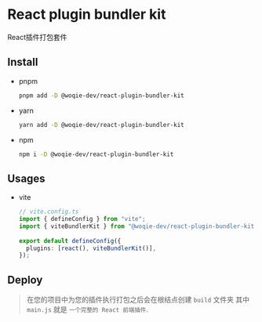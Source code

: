 # React plugin bundler kit

React插件打包套件

## Install

- pnpm

  ```bash
  pnpm add -D @woqie-dev/react-plugin-bundler-kit
  ```
- yarn

  ```bash
  yarn add -D @woqie-dev/react-plugin-bundler-kit
  ```
- npm

  ```bash
  npm i -D @woqie-dev/react-plugin-bundler-kit
  ```

## Usages


- vite

  ```typescript
  // vite.config.ts
  import { defineConfig } from "vite";
  import { viteBundlerKit } from "@woqie-dev/react-plugin-bundler-kit"; // 1. import the plugin
    
  export default defineConfig({
    plugins: [react(), viteBundlerKit()],
  });
  ```
## Deploy

> 在您的项目中为您的插件执行打包之后会在根结点创建 `build` 文件夹 其中 `main.js` 就是 `一个完整的 React 前端插件`.